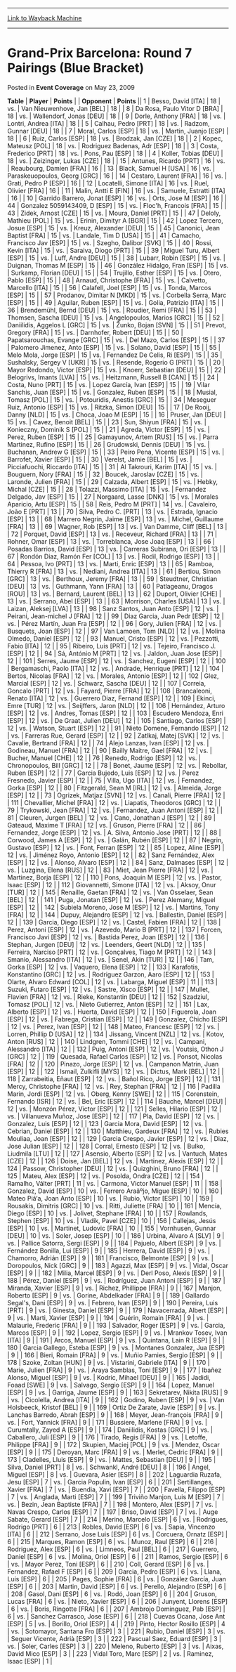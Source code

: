 
---
[Link to Wayback Machine](https://web.archive.org/web/20161003074848/http://magic.wizards.com/en/articles/archive/event-coverage/grand-prix-barcelona-round-7-pairings-blue-bracket-2009-05-23)

[_metadata_:description]:- "TablePlayerPoints"
[_metadata_:generator]:- "Drupal 7 (http://drupal.org)"
[_metadata_:node]:- "443731"
[_metadata_:publish_date]:- "2009-05-23"
[_metadata_:source]:- "div-main-content"
[_metadata_:title]:- "Grand-Prix Barcelona: Round 7 Pairings (Blue Bracket)"
[_metadata_:wayback_capture_timestamp]:- "2016-10-03 07:48:48"
[_metadata_:wayback_raw_url]:- "https://web.archive.org/web/20161003074848id_/http://magic.wizards.com/en/articles/archive/event-coverage/grand-prix-barcelona-round-7-pairings-blue-bracket-2009-05-23"
[_metadata_:wayback_url]:- "http://magic.wizards.com/en/articles/archive/event-coverage/grand-prix-barcelona-round-7-pairings-blue-bracket-2009-05-23"
---


Grand-Prix Barcelona: Round 7 Pairings (Blue Bracket)
=====================================================



 Posted in **Event Coverage**
 on May 23, 2009 












 **Table** | **Player** | **Points** |  | **Opponent** | **Points** ||  1 | Besso, David [ITA] |  18 | vs. | Van Nieuwenhove, Jan [BEL] |  18 |
|  8 | Da Rosa, Paulo Vitor D [BRA] |  18 | vs. | Wallendorf, Jonas [DEU] |  18 |
|  9 | Dorle, Anthony [FRA] |  18 | vs. | Lontri, Andrea [ITA] |  18 |
|  5 | Calhau, Pedro [PRT] |  18 | vs. | Radzom, Gunnar [DEU] |  18 |
|  7 | Moral, Carlos [ESP] |  18 | vs. | Martin, Juanjo [ESP] |  18 |
|  6 | Ruiz, Carlos [ESP] |  18 | vs. | Brodzak, Jan [CZE] |  18 |
|  2 | Kopec, Mateusz [POL] |  18 | vs. | Rodriguez Badenas, Adr [ESP] |  18 |
|  3 | Costa, Frederico [PRT] |  18 | vs. | Pons, Pau [ESP] |  18 |
|  4 | Koller, Tobias [DEU] |  18 | vs. | Zeizinger, Lukas [CZE] |  18 |
|  15 | Antunes, Ricardo [PRT] |  16 | vs. | Reaubourg, Damien [FRA] |  16 |
|  13 | Black, Samuel H [USA] |  16 | vs. | Paraskeuopoulos, Georg [GRC] |  16 |
|  14 | Cestaro, Laurent [FRA] |  16 | vs. | Grati, Pedro P [ESP] |  16 |
|  12 | Locatelli, Simone [ITA] |  16 | vs. | Ruel, Olivier [FRA] |  16 |
|  11 | Malin, Antti E [FIN] |  16 | vs. | Samuele, Estratti [ITA] |  16 |
|  10 | Garrido Barrero, Jonat [ESP] |  16 | vs. | Orts, Jose M [ESP] |  16 |
|  44 | Gonzalez 5059143409, D [ESP] |  15 | vs. | Floc'h, Francois [FRA] |  15 |
|  43 | Zidek, Arnost [CZE] |  15 | vs. | Moura, Daniel [PRT] |  15 |
|  47 | Deloly, Mathieu [POL] |  15 | vs. | Erinin, Dimityr A [BGR] |  15 |
|  42 | Lopez Tercero, Josue [ESP] |  15 | vs. | Kreuz, Alexander [DEU] |  15 |
|  45 | Canonici, Jean Baptist [FRA] |  15 | vs. | Landale, Tim D [USA] |  15 |
|  41 | Camacho, Francisco Jav [ESP] |  15 | vs. | Szegho, Dalibor [SVK] |  15 |
|  40 | Rossi, Kevin [ITA] |  15 | vs. | Saraiva, Diogo [PRT] |  15 |
|  39 | Miguel Turu, Albert [ESP] |  15 | vs. | Luff, Andre [DEU] |  15 |
|  38 | Lubarr, Robin [ESP] |  15 | vs. | Duignan, Thomas M [ESP] |  15 |
|  46 | González Hidalgo, Fran [ESP] |  15 | vs. | Surkamp, Florian [DEU] |  15 |
|  54 | Trujillo, Esther [ESP] |  15 | vs. | Otero, Pablo [ESP] |  15 |
|  48 | Arnaud, Christophe [FRA] |  15 | vs. | Calvetto, Marcello [ITA] |  15 |
|  56 | Calafell, Joel [ESP] |  15 | vs. | Tonda, Marcos [ESP] |  15 |
|  57 | Prodanov, Dimitar N [MKD] |  15 | vs. | Corbella Serra, Marc [ESP] |  15 |
|  49 | Aguilar, Ruben [ESP] |  15 | vs. | Golia, Patrizio [ITA] |  15 |
|  36 | Brendemühl, Bernd [DEU] |  15 | vs. | Roudier, Remi [FRA] |  15 |
|  53 | Thomsen, Sascha [DEU] |  15 | vs. | Angelopoulos, Marios [GRC] |  15 |
|  52 | Daniilidis, Aggelos L [GRC] |  15 | vs. | Žunko, Bojan [SVN] |  15 |
|  51 | Prevot, Gregory [FRA] |  15 | vs. | Darnhofer, Robert [DEU] |  15 |
|  50 | Papatsarouchas, Evange [GRC] |  15 | vs. | Del Mazo, Carlos [ESP] |  15 |
|  37 | Palomero Jimenez, Anto [ESP] |  15 | vs. | Solano, David [ESP] |  15 |
|  55 | Melo Mola, Jorge [ESP] |  15 | vs. | Fernandez De Celis, Ri [ESP] |  15 |
|  35 | Sushalsky, Sergey V [UKR] |  15 | vs. | Resende, Rogerio G [PRT] |  15 |
|  20 | Mayor Redondo, Victor [ESP] |  15 | vs. | Knoerr, Sebastian [DEU] |  15 |
|  22 | Belogrivs, Imants [LVA] |  15 | vs. | Heitzmann, Russell B [CAN] |  15 |
|  24 | Costa, Nuno [PRT] |  15 | vs. | Lopez García, Ivan [ESP] |  15 |
|  19 | Vilar Sanchis, Juan [ESP] |  15 | vs. | Gonzalez, Ruben [ESP] |  15 |
|  18 | Musial, Tomasz [POL] |  15 | vs. | Potouridis, Anestis [GRC] |  15 |
|  34 | Meseguer Ruiz, Antonio [ESP] |  15 | vs. | Ritzka, Simon [DEU] |  15 |
|  17 | De Rooij, Danny [NLD] |  15 | vs. | Choca, Joao M [ESP] |  15 |
|  16 | Pruser, Jan [DEU] |  15 | vs. | Cavez, Benoit [BEL] |  15 |
|  23 | Sun, Shiyun [FRA] |  15 | vs. | Konieczny, Dominik S [POL] |  15 |
|  21 | Agreda, Victor [ESP] |  15 | vs. | Perez, Ruben [ESP] |  15 |
|  25 | Gamayunov, Artem [RUS] |  15 | vs. | Parra Martinez, Rufino [ESP] |  15 |
|  26 | Grudowski, Dennis [DEU] |  15 | vs. | Buchanan, Andrew G [ESP] |  15 |
|  33 | Peiro Pena, Vicente [ESP] |  15 | vs. | Barrofet, Xavier [ESP] |  15 |
|  30 | Verelst, Jamie [BEL] |  15 | vs. | Picciafuochi, Riccardo [ITA] |  15 |
|  31 | Al Takrouri, Karim [ITA] |  15 | vs. | Bouguern, Nory [FRA] |  15 |
|  32 | Boucek, Jaroslav [CZE] |  15 | vs. | Laronde, Julien [FRA] |  15 |
|  29 | Calzada, Albert [ESP] |  15 | vs. | Hebky, Michal [CZE] |  15 |
|  28 | Tolazzi, Massimo [ITA] |  15 | vs. | Fernandez Delgado, Jav [ESP] |  15 |
|  27 | Norgaard, Lasse [DNK] |  15 | vs. | Morales Aparicio, Artu [ESP] |  15 |
|  58 | Reis, Pedro M [PRT] |  14 | vs. | Cavaleiro, João E [PRT] |  13 |
|  70 | Silva, Pedro C. [PRT] |  13 | vs. | Estrada, Ignacio [ESP] |  13 |
|  68 | Marrero Negrin, Jaime [ESP] |  13 | vs. | Michel, Guillaume [FRA] |  13 |
|  69 | Wagner, Rob [ESP] |  13 | vs. | Van Damme, Cliff [BEL] |  13 |
|  72 | Porquet, David [ESP] |  13 | vs. | Receveur, Richard [FRA] |  13 |
|  71 | Rohner, Omar [ESP] |  13 | vs. | Torreblanca, Jose Joaq [ESP] |  13 |
|  66 | Posadas Barrios, David [ESP] |  13 | vs. | Carreras Subirana, Ori [ESP] |  13 |
|  67 | Rondón Diaz, Ramón Fer [COL] |  13 | vs. | Rodil, Rodrigo [ESP] |  13 |
|  64 | Pessoa, Ivo [PRT] |  13 | vs. | Marti, Enric [ESP] |  13 |
|  65 | Ramboa, Thierry R [FRA] |  13 | vs. | Nediani, Andrea [ITA] |  13 |
|  61 | Bertiou, Simon [GRC] |  13 | vs. | Berthoux, Jeremy [FRA] |  13 |
|  59 | Steudtner, Christian [DEU] |  13 | vs. | Guthmann, Yann [FRA] |  13 |
|  60 | Patlageanu, Dragos [ROU] |  13 | vs. | Bernard, Laurent [BEL] |  13 |
|  62 | Duport, Olivier [CHE] |  13 | vs. | Serrano, Abel [ESP] |  13 |
|  63 | Morrison, Charles [USA] |  13 | vs. | Laizan, Aleksej [LVA] |  13 |
|  98 | Sanz Santos, Juan Anto [ESP] |  12 | vs. | Peirani, Jean-michel J [FRA] |  12 |
|  99 | Diaz Garcia, Juan Pedr [ESP] |  12 | vs. | Pérez Martín, Juan Fra [ESP] |  12 |
|  96 | Gory, Julien [FRA] |  12 | vs. | Busquets, Joan [ESP] |  12 |
|  97 | Van Lamoen, Tom [NLD] |  12 | vs. | Molina Olmedo, Daniel [ESP] |  12 |
|  93 | Manuel, Cristo [ESP] |  12 | vs. | Pezzotti, Fabio [ITA] |  12 |
|  95 | Ribeiro, Luis [PRT] |  12 | vs. | Tejeiro, Francisco J. [ESP] |  12 |
|  94 | Sá, António M [PRT] |  12 | vs. | Jaldon, Juan Jose [ESP] |  12 |
| 101 | Serres, Jaume [ESP] |  12 | vs. | Sanchez, Eugeni [ESP] |  12 |
| 100 | Bergamaschi, Paolo [ITA] |  12 | vs. | Andrade, Henrique [PRT] |  12 |
| 104 | Bertos, Nicolas [FRA] |  12 | vs. | Morales, Antonio [ESP] |  12 |
| 102 | Glez, Marcial [ESP] |  12 | vs. | Schwarz, Sascha [DEU] |  12 |
| 107 | Correia, Goncalo [PRT] |  12 | vs. | Fayard, Pierre [FRA] |  12 |
| 108 | Brancaleoni, Renato [ITA] |  12 | vs. | Guerrero Diaz, Fernand [ESP] |  12 |
| 109 | Ekinci, Emre [TUR] |  12 | vs. | Seijffers, Jaron [NLD] |  12 |
| 106 | Hernández, Arturo [ESP] |  12 | vs. | Andres, Tomas [ESP] |  12 |
| 103 | Escudero Mendoza, Enri [ESP] |  12 | vs. | De Graat, Julien [DEU] |  12 |
| 105 | Santiago, Carlos [ESP] |  12 | vs. | Watson, Stuart [ESP] |  12 |
|  91 | Nieto Domene, Fernando [ESP] |  12 | vs. | Farreras Rue, Gerard [ESP] |  12 |
|  92 | Zatlkaj, Matej [SVK] |  12 | vs. | Cavalie, Bertrand [FRA] |  12 |
|  74 | Alejo Lanzas, Ivan [ESP] |  12 | vs. | Godineau, Manuel [FRA] |  12 |
|  90 | Bailly Maitre, Gael [FRA] |  12 | vs. | Bucher, Manuel [CHE] |  12 |
|  76 | Renedo, Rodrigo [ESP] |  12 | vs. | Chronopoulos, Bill [GRC] |  12 |
|  78 | Bonet, Jaume [ESP] |  12 | vs. | Rebollar, Ruben [ESP] |  12 |
|  77 | Garcia Bujedo, Luis [ESP] |  12 | vs. | Perez Fresnedo, Javier [ESP] |  12 |
|  75 | Villa, Ugo [ITA] |  12 | vs. | Fernandez, Gorka [ESP] |  12 |
|  80 | Fitzgerald, Sean M [IRL] |  12 | vs. | Almeida, Jorge [ESP] |  12 |
|  73 | Ogrizek, Matjaz [SVN] |  12 | vs. | Canali, Pierre [FRA] |  12 |
| 111 | Chevallier, Michel [FRA] |  12 | vs. | Liapatis, Theodoros [GRC] |  12 |
|  79 | Trykowski, Jean [FRA] |  12 | vs. | Fernandez, Juan Antoni [ESP] |  12 |
|  81 | Cleuren, Jurgen [BEL] |  12 | vs. | Cano, Jonathan J [ESP] |  12 |
|  89 | Gateaud, Maxime T [FRA] |  12 | vs. | Gruson, Pierre [FRA] |  12 |
|  86 | Fernandez, Jorge [ESP] |  12 | vs. | A. Silva, Antonio Jose [PRT] |  12 |
|  88 | Corwood, James A [ESP] |  12 | vs. | Galán, Rubén [ESP] |  12 |
|  87 | Negrin, Gustavo [ESP] |  12 | vs. | Font, Ferran [ESP] |  12 |
|  85 | Lopez, Aline [ESP] |  12 | vs. | Jiménez Royo, Antonio [ESP] |  12 |
|  82 | Sanz Fernández, Alex [ESP] |  12 | vs. | Alonso, Alvaro [ESP] |  12 |
|  84 | Sanz, Dalmases [ESP] |  12 | vs. | Luzgina, Elena [RUS] |  12 |
|  83 | Miet, Jean Pierre [FRA] |  12 | vs. | Martinez, Borja [ESP] |  12 |
| 110 | Pons, Joaquin M [ESP] |  12 | vs. | Pastor, Isaac [ESP] |  12 |
| 112 | Giovannetti, Simone [ITA] |  12 | vs. | Aksoy, Onur [TUR] |  12 |
| 145 | Renaille, Gaetan [FRA] |  12 | vs. | Van Osselaer, Sean [BEL] |  12 |
| 141 | Puga, Jonatan [ESP] |  12 | vs. | Perez Alemany, Miguel [ESP] |  12 |
| 142 | Subiela Moreno, Jose M [ESP] |  12 | vs. | Martins, Tony [FRA] |  12 |
| 144 | Dupuy, Alejandro [ESP] |  12 | vs. | Ballestin, Daniel [ESP] |  12 |
| 139 | Garcia, Diego [ESP] |  12 | vs. | Castel, Fabien [FRA] |  12 |
| 138 | Perez, Antoni [ESP] |  12 | vs. | Azevedo, Mario B [PRT] |  12 |
| 137 | Forcen, Francisco Javi [ESP] |  12 | vs. | Bastida Perez, Joan [ESP] |  12 |
| 136 | Stephan, Jurgen [DEU] |  12 | vs. | Leenders, Geert [NLD] |  12 |
| 135 | Ferreira, Narciso [PRT] |  12 | vs. | Gonçalves, Tiago M [PRT] |  12 |
| 143 | Smanio, Alessandro [ITA] |  12 | vs. | Senel, Akin [TUR] |  12 |
| 146 | Tam, Gorka [ESP] |  12 | vs. | Vaquero, Elena [ESP] |  12 |
| 133 | Karafotis, Konstantino [GRC] |  12 | vs. | Rodriguez Garzon, Aaro [ESP] |  12 |
| 153 | Olarte, Alvaro Edward [COL] |  12 | vs. | Labarga, Miguel [ESP] |  11 |
| 113 | Suzuki, Futaro [ESP] |  12 | vs. | Sastre, Xisco [ESP] |  12 |
| 147 | Mullet, Flavien [FRA] |  12 | vs. | Rieke, Konstantin [DEU] |  12 |
| 152 | Szadziul, Tomasz [POL] |  12 | vs. | Nieto Gutierrez, Anton [ESP] |  12 |
| 151 | Lax, Alberto [ESP] |  12 | vs. | Huerta, David [ESP] |  12 |
| 150 | Figuerola, Joan [ESP] |  12 | vs. | Fabrega, Cristian [ESP] |  12 |
| 149 | Gonzalez, Chicho [ESP] |  12 | vs. | Perez, Ivan [ESP] |  12 |
| 148 | Mateo, Francesc [ESP] |  12 | vs. | Lorren, Phillip D [USA] |  12 |
| 134 | Jissang, Vincent [NZL] |  12 | vs. | Kotov, Anton [RUS] |  12 |
| 140 | Lindgren, Tommi [CHE] |  12 | vs. | Campani, Alessandro [ITA] |  12 |
| 132 | Puig, Antoni [ESP] |  12 | vs. | Voutsis, Othon J [GRC] |  12 |
| 119 | Quesada, Rafael Carlos [ESP] |  12 | vs. | Ponsot, Nicolas [FRA] |  12 |
| 120 | Pinazo, Jorge [ESP] |  12 | vs. | Campanon Matrin, Juan [ESP] |  12 |
| 122 | Ismail, Zulkifli [MYS] |  12 | vs. | Dictus, Mark [BEL] |  12 |
| 118 | Zarrabeitia, Eñaut [ESP] |  12 | vs. | Bañol Rico, Jorge [ESP] |  12 |
| 131 | Mercy, Christophe [FRA] |  12 | vs. | Rey, Stephan [FRA] |  12 |
| 116 | Padilla Marin, Jordi [ESP] |  12 | vs. | Oberg, Kenny [SWE] |  12 |
| 115 | Corenstein, Fernando [ISR] |  12 | vs. | Bel, Eric [ESP] |  12 |
| 114 | Bauche, Marcel [DEU] |  12 | vs. | Monzón Pérez, Victor [ESP] |  12 |
| 121 | Selles, Hilario [ESP] |  12 | vs. | Villanueva Muñoz, Jose [ESP] |  12 |
| 117 | Pla, David [ESP] |  12 | vs. | Gonzalez, Luis [ESP] |  12 |
| 123 | Garcia Mora, David [ESP] |  12 | vs. | Cebrian, Daniel [ESP] |  12 |
| 130 | Matthieu, Gardeux [FRA] |  12 | vs. | Rubies Mouliaa, Joan [ESP] |  12 |
| 129 | Garcia Crespo, Javier [ESP] |  12 | vs. | Diaz, Jose Julian [ESP] |  12 |
| 128 | Corral, Ernesto [ESP] |  12 | vs. | Bulko, Liudmila [LTU] |  12 |
| 127 | Asensio, Alberto [ESP] |  12 | vs. | Vantuch, Mates [CZE] |  12 |
| 126 | Doise, Jan [BEL] |  12 | vs. | Martinez, Alexis [ESP] |  12 |
| 124 | Passow, Christopher [DEU] |  12 | vs. | Quizghini, Bruno [FRA] |  12 |
| 125 | Mateu, Alex [ESP] |  12 | vs. | Posolda, Ondra [CZE] |  12 |
| 154 | Ramalho, Válter [PRT] |  11 | vs. | Carmona, Victor Manuel [ESP] |  11 |
| 158 | Gonzalez, David [ESP] |  10 | vs. | Ferrero Araãºjo, Migue [ESP] |  10 |
| 160 | Mateo Piã‘a, Joan Anto [ESP] |  10 | vs. | Rubio, Victor [ESP] |  10 |
| 159 | Rousakis, Dimitris [GRC] |  10 | vs. | Ritti, Juliette [FRA] |  10 |
| 161 | Mencía, Diego [ESP] |  10 | vs. | Jolivet, Stephane [FRA] |  10 |
| 157 | Rowlands, Stephen [ESP] |  10 | vs. | Vladik, Pavel [CZE] |  10 |
| 156 | Callejas, Jesús [ESP] |  10 | vs. | Martinet, Ludovic [FRA] |  10 |
| 155 | Vornhusen, Gunnar [DEU] |  10 | vs. | Soler, Josep [ESP] |  10 |
| 186 | Urbina, Alvaro A [SLV] |  9 | vs. | Pallice Satorra, Sergi [ESP] |  9 |
| 184 | Pajuelo, Albert [ESP] |  9 | vs. | Fernández Bonilla, Lui [ESP] |  9 |
| 185 | Herrera, David [ESP] |  9 | vs. | Chamorro, Adrián [ESP] |  9 |
| 181 | Francisco, Belmonte [ESP] |  9 | vs. | Doropoulos, Nick [GRC] |  9 |
| 183 | Agazzi, Max [ESP] |  9 | vs. | Vidal, Oscar [ESP] |  9 |
| 182 | Milia, Marcel [ESP] |  9 | vs. | Derl Poso, Alexis [ESP] |  9 |
| 188 | Pérez, Daniel [ESP] |  9 | vs. | Rodríguez, Juan Antoni [ESP] |  9 |
| 187 | Miranda, Xavier [ESP] |  9 | vs. | Richez, Phillippe [FRA] |  9 |
| 167 | Manjon, Roberto [ESP] |  9 | vs. | Gorine, Abdelkader [FRA] |  9 |
| 189 | Gallardo Segal's, Dani [ESP] |  9 | vs. | Febrero, Ivan [ESP] |  9 |
| 190 | Pereira, Luis [PRT] |  9 | vs. | Ginesta, Daniel [ESP] |  9 |
| 179 | Navacerrada, Albert [ESP] |  9 | vs. | Marti, Xavier [ESP] |  9 |
| 194 | Guérin, Romain [FRA] |  9 | vs. | Malaurie, Frederic [FRA] |  9 |
| 193 | Salvador, Roger [ESP] |  9 | vs. | Garcia, Marcos [ESP] |  9 |
| 192 | Lopez, Sergio [ESP] |  9 | vs. | Mrankov Tosev, Ivan [ITA] |  9 |
| 191 | Arcos, Manuel [ESP] |  9 | vs. | Quintana, Lain R [ESP] |  9 |
| 180 | Garcia Gallego, Esteba [ESP] |  9 | vs. | Montanes Gonzalez, Jua [ESP] |  9 |
| 166 | Bieri, Romain [FRA] |  9 | vs. | Muñio Pamies, Sergio [ESP] |  9 |
| 178 | Szoke, Zoltan [HUN] |  9 | vs. | Vistarini, Gabriele [ITA] |  9 |
| 170 | Marie, Julien [FRA] |  9 | vs. | Araya Samblas, Toni [ESP] |  9 |
| 177 | Ibañez Alonso, Miguel [ESP] |  9 | vs. | Kodric, Mihael [DEU] |  9 |
| 165 | Jadidi, Foaad [SWE] |  9 | vs. | Salvago, Sergio [ESP] |  9 |
| 164 | Lopez, Manuel [ESP] |  9 | vs. | Garriga, Jaume [ESP] |  9 |
| 163 | Sekretarev, Nikita [RUS] |  9 | vs. | Cicolella, Andrea [ITA] |  9 |
| 162 | Godino, Ruben [ESP] |  9 | vs. | Van Holsbeeck, Kristof [BEL] |  9 |
| 169 | Ortiz De Zarate, Javie [ESP] |  9 | vs. | Lanchas Barredo, Abrah [ESP] |  9 |
| 168 | Meyer, Jean-françois [FRA] |  9 | vs. | Fort, Yannick [FRA] |  9 |
| 171 | Bussiere, Marlene [FRA] |  9 | vs. | Curumtally, Zayed A [ESP] |  9 |
| 174 | Daniilidis, Kostas [GRC] |  9 | vs. | Caballero, Juli [ESP] |  9 |
| 176 | Tirado, Regis [FRA] |  9 | vs. | Letoffe, Philippe [FRA] |  9 |
| 172 | Skupien, Maciej [POL] |  9 | vs. | Mendez, Oscar [ESP] |  9 |
| 175 | Deroyan, Marc [FRA] |  9 | vs. | Merlet, Cedric [FRA] |  9 |
| 173 | Cladelles, Lluis [ESP] |  9 | vs. | Mattes, Sebastian [DEU] |  9 |
| 195 | Silva, Daniel [PRT] |  8 | vs. | Schwankl, André [DEU] |  8 |
| 196 | Angel, Miguel [ESP] |  8 | vs. | Guevara, Asier [ESP] |  8 |
| 202 | Laguardia Ruzafa, Jesu [ESP] |  7 | vs. | Garcia Populin, Ivan [ESP] |  6 |
| 201 | Sertillanges, Xavier [FRA] |  7 | vs. | Buendia, Xavi [ESP] |  7 |
| 200 | Favella, Filippo [ESP] |  7 | vs. | Anglada, Marti [ESP] |  7 |
| 199 | Triviño Manjon, Luis M [ESP] |  7 | vs. | Bezin, Jean Baptiste [FRA] |  7 |
| 198 | Montero, Alex [ESP] |  7 | vs. | Navas Crespo, Carlos [ESP] |  7 |
| 197 | Briso, David [ESP] |  7 | vs. | Auge Sabate, Gerard [ESP] |  7 |
| 214 | Merino, Marcelo [ESP] |  6 | vs. | Rodrigues, Rodrigo [PRT] |  6 |
| 213 | Robles, David [ESP] |  6 | vs. | Sapia, Vincenzo [ITA] |  6 |
| 212 | Serrano, Jose Luis [ESP] |  6 | vs. | Corcuera, Ornatz [ESP] |  6 |
| 215 | Marques, Ramon [ESP] |  6 | vs. | Munoz, Raul [ESP] |  6 |
| 216 | Rodriguez, Alex [ESP] |  6 | vs. | Limneos, Paul [BEL] |  6 |
| 217 | Guerrero, Daniel [ESP] |  6 | vs. | Molina, Oriol [ESP] |  6 |
| 211 | Ramos, Sergio [ESP] |  6 | vs. | Mayor Perez, Toni [ESP] |  6 |
| 210 | Coll, Gerard [ESP] |  6 | vs. | Fernandez, Rafael F [ESP] |  6 |
| 209 | Garcia, Pedro [ESP] |  6 | vs. | Llana, Luis [ESP] |  6 |
| 205 | Pages, Sophie [FRA] |  6 | vs. | González García, Juan [ESP] |  6 |
| 203 | Martin, David [ESP] |  6 | vs. | Perello, Alejandro [ESP] |  6 |
| 208 | Gasol, Dani [ESP] |  6 | vs. | Rodó, Joan [ESP] |  6 |
| 204 | Gruson, Lucas [FRA] |  6 | vs. | Nieto, Xavier [ESP] |  6 |
| 206 | Junyent, Llorens [ESP] |  6 | vs. | Boris, Ringotte [FRA] |  6 |
| 207 | Ambrojo Dominguez, Pab [ESP] |  6 | vs. | Sanchez Carrasco, Jose [ESP] |  6 |
| 218 | Cuevas Ocana, Jose Ant [ESP] |  5 | vs. | Borillo, Oriol [ESP] |  4 |
| 219 | Pinto, Hector Rosillo [ESP] |  4 | vs. | Sotomayor, Santana Fro [ESP] |  3 |
| 221 | Rubio, Daniel [ESP] |  3 | vs. | Seguer Vicente, Adrià [ESP] |  3 |
| 222 | Pascual Saez, Eduard [ESP] |  3 | vs. | Soler, Carles [ESP] |  3 |
| 220 | Meleno, Ruberto [ESP] |  3 | vs. | Aixas, David Mico [ESP] |  3 |
| 223 | Vidal Toro, Marc [ESP] |  2 | vs. | Raminez, Isaac [ESP] |  1 |







